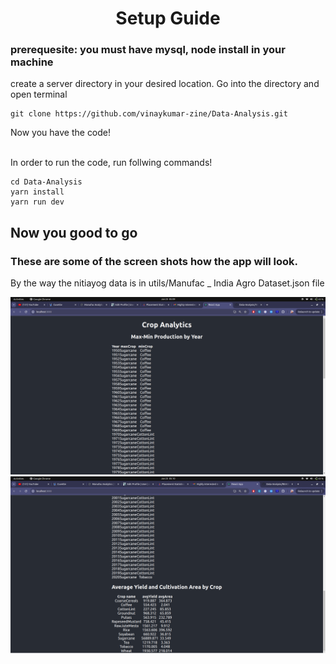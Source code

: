 # <center>Setup Guide</center>

### prerequesite: you must have mysql, node install in your machine

create a server directory in your desired location. Go into the directory and open terminal

```
git clone https://github.com/vinaykumar-zine/Data-Analysis.git
```
Now you have the code!<br/>

<br/>In order to run the code, run follwing commands!

```
cd Data-Analysis
yarn install
yarn run dev
```

## Now you good to go 

### These are some of the screen shots how the app will look. 

By the way the nitiayog data is in utils/Manufac _ India Agro Dataset.json file

![Screenshot](./screenshots/Screenshot%20from%202024-06-23%2005-09-53.png)
![Screenshot](./screenshots/Screenshot%20from%202024-06-23%2005-10-05.png)
